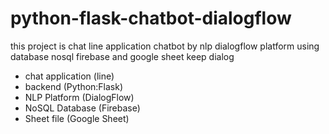# python-flask-chatbot-dialogflow
this project is chat line application chatbot by nlp dialogflow platform using database nosql firebase and google sheet keep dialog
- chat application (line) 
- backend (Python:Flask)
- NLP Platform (DialogFlow) 
- NoSQL Database (Firebase)
- Sheet file (Google Sheet)
